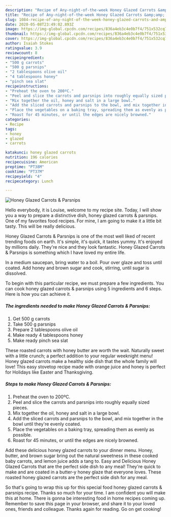 ```yaml
---
description: "Recipe of Any-night-of-the-week Honey Glazed Carrots &amp;amp; Parsnips"
title: "Recipe of Any-night-of-the-week Honey Glazed Carrots &amp;amp; Parsnips"
slug: 1084-recipe-of-any-night-of-the-week-honey-glazed-carrots-and-amp-parsnips
date: 2020-05-08T23:49:02.893Z
image: https://img-global.cpcdn.com/recipes/836a4eb3c4e0b7f4/751x532cq70/honey-glazed-carrots-parsnips-recipe-main-photo.jpg
thumbnail: https://img-global.cpcdn.com/recipes/836a4eb3c4e0b7f4/751x532cq70/honey-glazed-carrots-parsnips-recipe-main-photo.jpg
cover: https://img-global.cpcdn.com/recipes/836a4eb3c4e0b7f4/751x532cq70/honey-glazed-carrots-parsnips-recipe-main-photo.jpg
author: Isaiah Stokes
ratingvalue: 3.9
reviewcount: 8
recipeingredient:
- "500 g carrots"
- "500 g parsnips"
- "2 tablespoons olive oil"
- "4 tablespoons honey"
- "pinch sea slat"
recipeinstructions:
- "Preheat the oven to 200ºC."
- "Peel and slice the carrots and parsnips into roughly equally sized pieces."
- "Mix together the oil, honey and salt in a large bowl."
- "Add the sliced carrots and parsnips to the bowl, and mix together in the bowl until they&#39;re evenly coated."
- "Place the vegetables on a baking tray, spreading them as evenly as possible."
- "Roast for 45 minutes, or until the edges are nicely browned."
categories:
- Recipe
tags:
- honey
- glazed
- carrots

katakunci: honey glazed carrots 
nutrition: 196 calories
recipecuisine: American
preptime: "PT38M"
cooktime: "PT37M"
recipeyield: "4"
recipecategory: Lunch

---
```



![Honey Glazed Carrots &amp; Parsnips](https://img-global.cpcdn.com/recipes/836a4eb3c4e0b7f4/751x532cq70/honey-glazed-carrots-parsnips-recipe-main-photo.jpg)

Hello everybody, it is Louise, welcome to my recipe site. Today, I will show you a way to prepare a distinctive dish, honey glazed carrots &amp; parsnips. One of my favorites food recipes. For mine, I am going to make it a little bit tasty. This will be really delicious.

Honey Glazed Carrots &amp; Parsnips is one of the most well liked of recent trending foods on earth. It's simple, it's quick, it tastes yummy. It's enjoyed by millions daily. They're nice and they look fantastic. Honey Glazed Carrots &amp; Parsnips is something which I have loved my entire life.

In a medium saucepan, bring water to a boil. Pour over glaze and toss until coated. Add honey and brown sugar and cook, stirring, until sugar is dissolved.


To begin with this particular recipe, we must prepare a few ingredients. You can cook honey glazed carrots &amp; parsnips using 5 ingredients and 6 steps. Here is how you can achieve it.

<!--inarticleads1-->

##### The ingredients needed to make Honey Glazed Carrots &amp; Parsnips:

1. Get 500 g carrots
1. Take 500 g parsnips
1. Prepare 2 tablespoons olive oil
1. Make ready 4 tablespoons honey
1. Make ready pinch sea slat


These roasted carrots with honey butter are worth the wait. Naturally sweet with a little crunch; a perfect addition to your regular weeknight menu! Honey glazed carrots make a healthy side dish that the whole family will love! This easy stovetop recipe made with orange juice and honey is perfect for Holidays like Easter and Thanksgiving. 

<!--inarticleads2-->

##### Steps to make Honey Glazed Carrots &amp; Parsnips:

1. Preheat the oven to 200ºC.
1. Peel and slice the carrots and parsnips into roughly equally sized pieces.
1. Mix together the oil, honey and salt in a large bowl.
1. Add the sliced carrots and parsnips to the bowl, and mix together in the bowl until they&#39;re evenly coated.
1. Place the vegetables on a baking tray, spreading them as evenly as possible.
1. Roast for 45 minutes, or until the edges are nicely browned.


Add these delicious honey glazed carrots to your dinner menu. Honey, butter, and brown sugar bring out the natural sweetness in these cooked baby carrots, and lemon juice adds a tang to. Easy and Delicious Honey Glazed Carrots that are the perfect side dish to any meal! They&#39;re quick to make and are coated in a butter-y honey glaze that everyone loves. These roasted honey glazed carrots are the perfect side dish for any meal. 

So that's going to wrap this up for this special food honey glazed carrots &amp; parsnips recipe. Thanks so much for your time. I am confident you will make this at home. There is gonna be interesting food in home recipes coming up. Remember to save this page in your browser, and share it to your loved ones, friends and colleague. Thanks again for reading. Go on get cooking!
